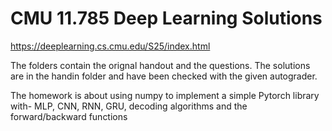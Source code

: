 # CMU 11.785 Deep Learning Solutions

https://deeplearning.cs.cmu.edu/S25/index.html

The folders contain the orignal handout and the questions. The solutions are in the handin folder and have been checked with the given autograder. 

The homework is about using numpy to implement a simple Pytorch library with- MLP, CNN, RNN, GRU, decoding algorithms and the forward/backward functions

